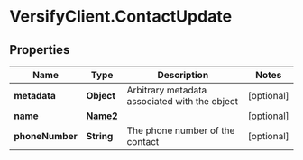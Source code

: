 # VersifyClient.ContactUpdate

## Properties

Name | Type | Description | Notes
------------ | ------------- | ------------- | -------------
**metadata** | **Object** | Arbitrary metadata associated with the object | [optional] 
**name** | [**Name2**](Name2.md) |  | [optional] 
**phoneNumber** | **String** | The phone number of the contact | [optional] 


